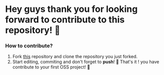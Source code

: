 # Hey guys thank you for looking forward to contribute to this repository! :tada:

### How to contribute?
1. Fork [this](https://github.com/pypa/packaging.python.org/) repository and clone the repository you just forked.
2. Start editing, commiting and don't forget to **push**! 
 :tada: That's it ! you have contribute to your first OSS project! :tada:
